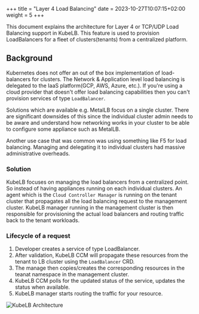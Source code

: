+++
title = "Layer 4 Load Balancing"
date = 2023-10-27T10:07:15+02:00
weight = 5
+++

This document explains the architecture for Layer 4 or TCP/UDP Load Balancing support in KubeLB. This feature is used to provision LoadBalancers for a fleet of clusters(tenants) from a centralized platform.

## Background

Kubernetes does not offer an out of the box implementation of load-balancers for clusters. The Network & Application level load balancing is delegated to the IaaS platform(GCP, AWS, Azure, etc.). If you're using a cloud provider that doesn't offer load balancing capabilities then you can't provision services of type `LoadBalancer`.

Solutions which are available e.g. MetalLB focus on a single cluster. There are significant downsides of this since the individual cluster admin needs to be aware and understand how networking works in your cluster to be able to configure some appliance such as MetalLB.

Another use case that was common was using something like F5 for load balancing. Managing and delegating it to individual clusters had massive administrative overheads.

### Solution

KubeLB focuses on managing the load balancers from a centralized point. So instead of having appliances running on each individual clusters. An agent which is the `Cloud Controller Manager` is running on the tenant cluster that propagates all the load balancing request to the management cluster. KubeLB manager running in the management cluster is then responsible for provisioning the actual load balancers and routing traffic back to the tenant workloads.

### Lifecycle of a request

1. Developer creates a service of type LoadBalancer.
2. After validation, KubeLB CCM will propagate these resources from the tenant to LB cluster using the `LoadBalancer` CRD.
3. The manage then copies/creates the corresponding resources in the teanat namespace in the management cluster.
4. KubeLB CCM polls for the updated status of the service, updates the status when available.
5. KubeLB manager starts routing the traffic for your resource.

![KubeLB Architecture](/img/kubelb/common/architecture.png "KubeLB Architecture")
